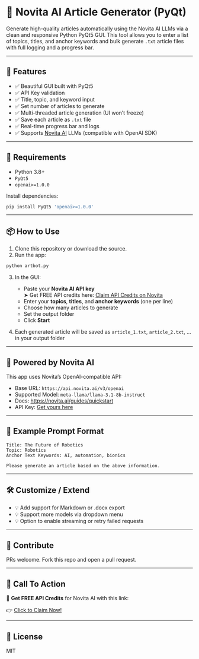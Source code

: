 # 🧠 Novita AI Article Generator (PyQt)

Generate high-quality articles automatically using the Novita AI LLMs via a clean and responsive Python PyQt5 GUI. This tool allows you to enter a list of topics, titles, and anchor keywords and bulk generate `.txt` article files with full logging and a progress bar.

---

## 🚀 Features

- ✅ Beautiful GUI built with PyQt5
- ✅ API Key validation
- ✅ Title, topic, and keyword input
- ✅ Set number of articles to generate
- ✅ Multi-threaded article generation (UI won’t freeze)
- ✅ Save each article as `.txt` file
- ✅ Real-time progress bar and logs
- ✅ Supports [Novita AI](https://novita.ai/referral?invited_code=2HWJHB) LLMs (compatible with OpenAI SDK)

---

## 🔧 Requirements

- Python 3.8+
- `PyQt5`
- `openai>=1.0.0`

Install dependencies:

```bash
pip install PyQt5 'openai>=1.0.0'
```

---

## 📦 How to Use

1. Clone this repository or download the source.
2. Run the app:

```bash
python artbot.py
```

3. In the GUI:
   - Paste your **Novita AI API key**  
     ➤ Get FREE API credits here: [Claim API Credits on Novita](https://novita.ai/referral?invited_code=2HWJHB)
   - Enter your **topics**, **titles**, and **anchor keywords** (one per line)
   - Choose how many articles to generate
   - Set the output folder
   - Click **Start**

4. Each generated article will be saved as `article_1.txt`, `article_2.txt`, ... in your output folder

---

## 🧠 Powered by Novita AI

This app uses Novita’s OpenAI-compatible API:

- Base URL: `https://api.novita.ai/v3/openai`
- Supported Model: `meta-llama/llama-3.1-8b-instruct`
- Docs: https://novita.ai/guides/quickstart
- API Key: [Get yours here](https://novita.ai/referral?invited_code=2HWJHB)

---

## 💬 Example Prompt Format

```
Title: The Future of Robotics
Topic: Robotics
Anchor Text Keywords: AI, automation, bionics

Please generate an article based on the above information.
```

---

## 🛠 Customize / Extend

- 💡 Add support for Markdown or .docx export
- 💡 Support more models via dropdown menu
- 💡 Option to enable streaming or retry failed requests

---

## 🙌 Contribute

PRs welcome. Fork this repo and open a pull request.

---

## 📣 Call To Action

💸 **Get FREE API Credits** for Novita AI with this link:

👉 [Click to Claim Now!](https://novita.ai/referral?invited_code=2HWJHB)

---

## 📄 License

MIT

